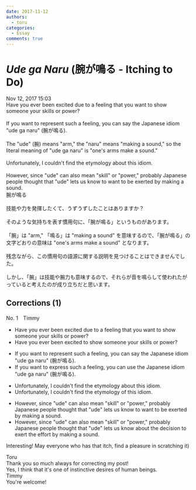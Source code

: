 ```yaml
---
date: 2017-11-12
authors:
  - toru
categories:
  - Essay
comments: true
---
```


# <strong><em>Ude ga Naru</strong></em> (腕が鳴る - Itching to Do)
<div class="date">Nov 12, 2017 15:03</div>
<div id="post"><div id="body_show_ori">
Have you ever been excited due to a feeling that you want to show someone your skills or power?<br/><br/>If you want to represent such a feeling, you can say the Japanese idiom "ude ga naru" (腕が鳴る).<br/><br/>The "ude" (腕) means "arm," the "naru" means "making a sound," so the literal meaning of "ude ga naru" is "one's arms make a sound."<br/><br/>Unfortunately, I couldn't find the etymology about this idiom.<br/><br/>However, since "ude" can also mean "skill" or "power," probably Japanese people thought that "ude" lets us know to want to be exerted by making a sound.
</div></div>

<!-- more -->

<div id="post_ja"><div id="body_show_mo">
腕が鳴る<br/><br/>技能や力を発揮したくて、うずうずしたことはありますか？<br/><br/>そのような気持ちを表す慣用句に、「腕が鳴る」というものがあります。<br/><br/>「腕」は "arm," 「鳴る」は "making a sound" を意味するので、「腕が鳴る」の文字どおりの意味は "one's arms make a sound" となります。<br/><br/>残念ながら、この慣用句の語源に関する説明を見つけることはできませんでした。<br/><br/>しかし、「腕」は技能や腕力も意味するので、それらが音を鳴らして使われたがっていると考えたのが成り立ちだと思います。
</div></div>

## Corrections (1)
<div id="block"><div class="first_name"> No. 1　<span class="just_name">Timmy</span></div><div id="block2">
<ul class="correction_field">
<li class="incorrect">Have you ever been excited due to a feeling that you want to show someone your skills or power?</li>
<li class="corrected correct">
Have you ever been<span class="f_blue"> </span>excited to show someone your skills or power?
</li>
</ul>
<ul class="correction_field">
<li class="incorrect">If you want to represent such a feeling, you can say the Japanese idiom "ude ga naru" (腕が鳴る).</li>
<li class="corrected correct">
If you want to <span class="f_blue">express </span>such a feeling, you can <span class="f_blue">use</span> the Japanese idiom "ude ga naru" (腕が鳴る).
</li>
</ul>
<ul class="correction_field">
<li class="incorrect">Unfortunately, I couldn't find the etymology about this idiom.</li>
<li class="corrected correct">
Unfortunately, I couldn't find the etymology <span class="f_blue">of</span> this idiom.
</li>
</ul>
<ul class="correction_field">
<li class="incorrect">However, since "ude" can also mean "skill" or "power," probably Japanese people thought that "ude" lets us know to want to be exerted by making a sound.</li>
<li class="corrected correct">
However, since "ude" can also mean "skill" or "power," probably Japanese people thought that "ude" lets us <span class="f_blue">know about the decision </span>to exert <span class="f_blue">the effort</span> by making a sound.
</li>
</ul>
<p class="comment_small">
 Interesting! May everyone who has that itch, find a pleasure in scratching it)
</p>

</div><div class="name"><span class="just_name">Toru</span><br>
Thank you so much always for correcting my post!<br/>Yes, I think that it's one of instinctive desires of human beings.
</div>
<div class="name"><span class="just_name">Timmy</span><br>
You're welcome!
</div>
</div>
